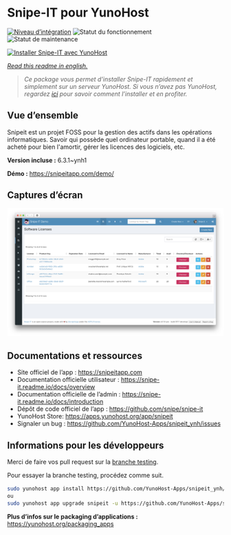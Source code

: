 <!--
N.B.: This README was automatically generated by https://github.com/YunoHost/apps/tree/master/tools/readme_generator
It shall NOT be edited by hand.
-->

# Snipe-IT pour YunoHost

[![Niveau d’intégration](https://dash.yunohost.org/integration/snipeit.svg)](https://dash.yunohost.org/appci/app/snipeit) ![Statut du fonctionnement](https://ci-apps.yunohost.org/ci/badges/snipeit.status.svg) ![Statut de maintenance](https://ci-apps.yunohost.org/ci/badges/snipeit.maintain.svg)

[![Installer Snipe-IT avec YunoHost](https://install-app.yunohost.org/install-with-yunohost.svg)](https://install-app.yunohost.org/?app=snipeit)

*[Read this readme in english.](./README.md)*

> *Ce package vous permet d’installer Snipe-IT rapidement et simplement sur un serveur YunoHost.
Si vous n’avez pas YunoHost, regardez [ici](https://yunohost.org/#/install) pour savoir comment l’installer et en profiter.*

## Vue d’ensemble

Snipeit est un projet FOSS pour la gestion des actifs dans les opérations informatiques. Savoir qui possède quel ordinateur portable, quand il a été acheté pour bien l'amortir, gérer les licences des logiciels, etc.

**Version incluse :** 6.3.1~ynh1

**Démo :** https://snipeitapp.com/demo/

## Captures d’écran

![Capture d’écran de Snipe-IT](./doc/screenshots/screenshot.png)

## Documentations et ressources

* Site officiel de l’app : <https://snipeitapp.com>
* Documentation officielle utilisateur : <https://snipe-it.readme.io/docs/overview>
* Documentation officielle de l’admin : <https://snipe-it.readme.io/docs/introduction>
* Dépôt de code officiel de l’app : <https://github.com/snipe/snipe-it>
* YunoHost Store: <https://apps.yunohost.org/app/snipeit>
* Signaler un bug : <https://github.com/YunoHost-Apps/snipeit_ynh/issues>

## Informations pour les développeurs

Merci de faire vos pull request sur la [branche testing](https://github.com/YunoHost-Apps/snipeit_ynh/tree/testing).

Pour essayer la branche testing, procédez comme suit.

``` bash
sudo yunohost app install https://github.com/YunoHost-Apps/snipeit_ynh/tree/testing --debug
ou
sudo yunohost app upgrade snipeit -u https://github.com/YunoHost-Apps/snipeit_ynh/tree/testing --debug
```

**Plus d’infos sur le packaging d’applications :** <https://yunohost.org/packaging_apps>